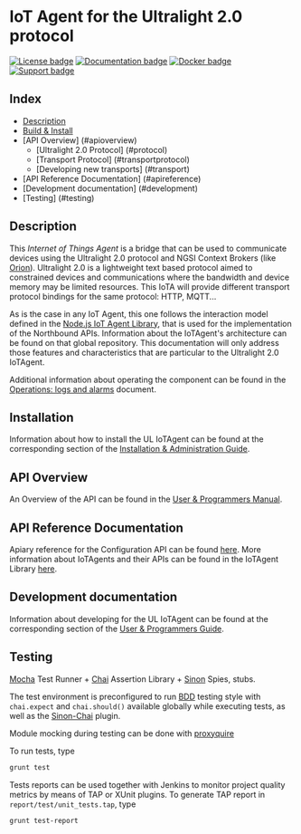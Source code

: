# IoT Agent for the Ultralight 2.0 protocol

[![License badge](https://img.shields.io/badge/license-AGPL-blue.svg)](https://opensource.org/licenses/AGPL-3.0)
[![Documentation badge](https://readthedocs.org/projects/fiware-iotagent-ul/badge/?version=latest)](http://fiware-iotagent-ul.readthedocs.org/en/latest/?badge=latest)
[![Docker badge](https://img.shields.io/docker/pulls/fiware/iotagent-ul.svg)](https://hub.docker.com/r/fiware/iotagent-ul/)
[![Support badge]( https://img.shields.io/badge/support-sof-yellowgreen.svg)](http://ask.fiware.org)

## Index

* [Description](#description)
* [Build & Install](#installation)
* [API Overview] (#apioverview)
  * [Ultralight 2.0 Protocol] (#protocol)
  * [Transport Protocol] (#transportprotocol)
  * [Developing new transports] (#transport)
* [API Reference Documentation] (#apireference)
* [Development documentation] (#development)
* [Testing] (#testing)

## <a name="description"/> Description
This *Internet of Things Agent* is a bridge that can be used to communicate devices using the Ultralight 2.0 protocol
and NGSI Context Brokers (like [Orion](https://github.com/telefonicaid/fiware-orion)). Ultralight 2.0 is a lightweight
text based protocol aimed to constrained devices and communications where the bandwidth and device memory may be limited
resources. This IoTA will provide different transport protocol bindings for the same protocol: HTTP, MQTT...

As is the case in any IoT Agent, this one follows the interaction model defined in the [Node.js IoT Agent Library](https://github.com/telefonicaid/iotagent-node-lib),
that is used for the implementation of the Northbound APIs. Information about the IoTAgent's architecture can be found
on that global repository. This documentation will only address those features and characteristics that are particular
to the Ultralight 2.0 IoTAgent.

Additional information about operating the component can be found in the [Operations: logs and alarms](docs/operations.md) document.

## <a name="installation"/> Installation
Information about how to install the UL IoTAgent can be found at the corresponding section of the [Installation & Administration Guide](docs/installationguide.md).

## <a name="apioverview"/> API Overview

An Overview of the API can be found in the [User & Programmers Manual](docs/usermanual.md).

## <a name="apireference"/> API Reference Documentation

Apiary reference for the Configuration API can be found [here]().
More information about IoTAgents and their APIs can be found in the IoTAgent Library [here](https://github.com/telefonicaid/iotagent-node-lib).

## <a name="development"/> Development documentation

Information about developing for the UL IoTAgent can be found at the corresponding section of the [User & Programmers Guide](docs/usermanual.md).

## <a name="testing"/> Testing
[Mocha](http://visionmedia.github.io/mocha/) Test Runner + [Chai](http://chaijs.com/) Assertion Library + [Sinon](http://sinonjs.org/) Spies, stubs.

The test environment is preconfigured to run [BDD](http://chaijs.com/api/bdd/) testing style with
`chai.expect` and `chai.should()` available globally while executing tests, as well as the [Sinon-Chai](http://chaijs.com/plugins/sinon-chai) plugin.

Module mocking during testing can be done with [proxyquire](https://github.com/thlorenz/proxyquire)

To run tests, type
```bash
grunt test
```

Tests reports can be used together with Jenkins to monitor project quality metrics by means of TAP or XUnit plugins.
To generate TAP report in `report/test/unit_tests.tap`, type
```bash
grunt test-report
```
